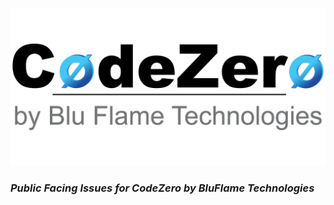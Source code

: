 ![CodeZero](CodeZeroLogo_GitHub.png)

### _Public Facing Issues for CodeZero by BluFlame Technologies_
